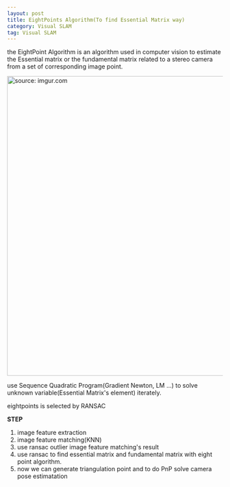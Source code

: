 ```yaml
---
layout: post
title: EightPoints Algorithm(To find Essential Matrix way)
category: Visual SLAM
tag: Visual SLAM
---
```


the EightPoint Algorithm is an algorithm used in computer vision to estimate the Essential matrix or the fundamental matrix related to a stereo camera from a set of corresponding image point.

<a href="https://postimg.cc/Lq5ffnJy"><img src="https://i.postimg.cc/jjQhpftr/Screen-Shot-2022-03-23-at-11-13-35-AM.png" width="700px" title="source: imgur.com" /><a>

use Sequence Quadratic Program(Gradient Newton, LM ...) to solve unknown variable(Essential Matrix's element) iterately.

eightpoints is selected by RANSAC

**STEP**
1. image feature extraction
2. image feature matching(KNN)
3. use ransac outlier image feature matching's result
4. use ransac to find essential matrix and fundamental matrix with eight point algorithm.
5. now we can generate triangulation point and to do PnP solve camera pose estimatation
